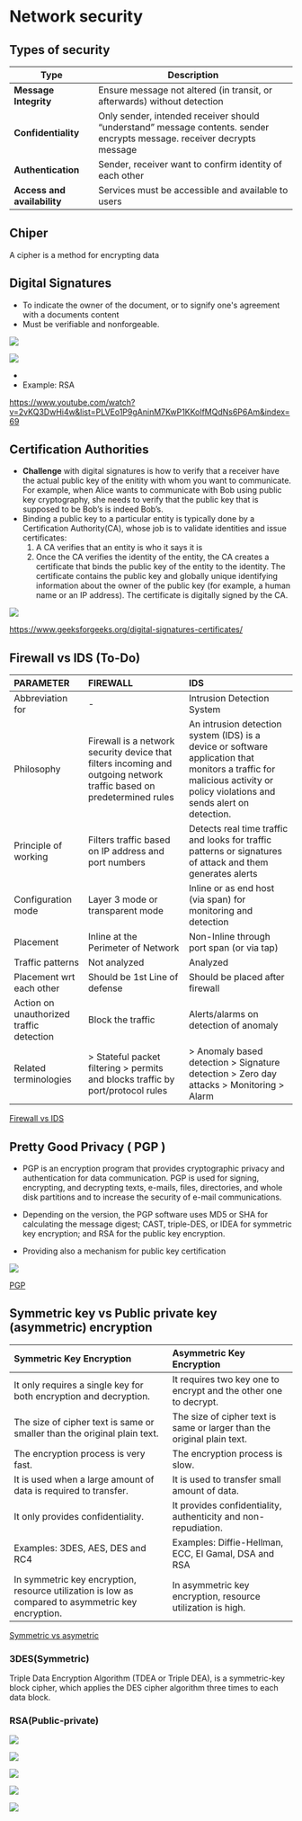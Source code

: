 # Network security



## Types of security

| Type                        | Description                                                  |
| --------------------------- | ------------------------------------------------------------ |
| **Message Integrity**       | Ensure message not altered (in transit, or afterwards) without detection |
| **Confidentiality**         | Only sender, intended receiver should “understand” message contents. sender encrypts message. receiver decrypts message |
| **Authentication**          | Sender, receiver want to confirm identity of each other      |
| **Access and availability** | Services must be accessible and available to users           |



## Chiper

A cipher is a method for encrypting data 


## Digital Signatures

- To indicate the owner of the document, or to signify one's agreement with a documents content
- Must be verifiable and nonforgeable.



![](pics/sending_digitally_signed_message.png)

![](pics/verifying_digitally_signed_message.png)



- 
- Example: RSA

https://www.youtube.com/watch?v=2vKQ3DwHi4w&list=PLVEo1P9gAninM7KwP1KKolfMQdNs6P6Am&index=69

## Certification Authorities

- **Challenge** with digital signatures is how to verify  that a receiver have the actual public key of the enitity with whom you want to communicate. For example, when Alice wants to communicate with Bob using public key cryptography, she needs to verify that the public key that is supposed to be Bob’s is indeed Bob’s.
- Binding a public key to a particular entity is typically done by a Certification Authority(CA), whose job is to validate identities and issue certificates:
  1. A CA verifies that an entity is who it says it is
  2. Once the CA verifies the identity of the entity, the CA creates a certificate that binds the public key of the entity to the identity.  The certificate contains the public key and globally unique identifying information about the owner of the public key (for example, a human name or an IP address). The certificate is digitally signed by the CA.

![](pics/ca.png)



https://www.geeksforgeeks.org/digital-signatures-certificates/

## Firewall vs IDS (To-Do)

| PARAMETER                                | FIREWALL                                                     | IDS                                                          |
| :--------------------------------------- | :----------------------------------------------------------- | :----------------------------------------------------------- |
| Abbreviation for                         | -                                                            | Intrusion Detection System                                   |
| Philosophy                               | Firewall is a network security device that filters incoming and outgoing network traffic based on predetermined rules | An intrusion detection system (IDS) is a device or software application that monitors a traffic for malicious activity or policy violations and sends alert on detection. |
| Principle of working                     | Filters traffic based on IP address and port numbers         | Detects real time traffic and looks for traffic patterns or signatures of attack and them generates alerts |
| Configuration mode                       | Layer 3 mode or transparent mode                             | Inline or as end host (via span) for monitoring and detection |
| Placement                                | Inline at the Perimeter of Network                           | Non-Inline through port span (or via tap)                    |
| Traffic patterns                         | Not analyzed                                                 | Analyzed                                                     |
| Placement wrt each other                 | Should be 1st Line of defense                                | Should be placed after firewall                              |
| Action on unauthorized traffic detection | Block the traffic                                            | Alerts/alarms on detection of anomaly                        |
| Related terminologies                    | > Stateful packet filtering > permits and blocks traffic by port/protocol rules | > Anomaly based detection > Signature detection > Zero day attacks > Monitoring > Alarm |

[Firewall vs IDS](https://ipwithease.com/firewall-vs-ips-vs-ids/)





## Pretty Good Privacy ( PGP )  

- PGP is an encryption program that provides cryptographic privacy and authentication for data communication. PGP is used for signing, encrypting, and decrypting texts, e-mails, files, directories, and whole disk partitions and to increase the security of e-mail communications. 

- Depending on the version, the PGP software uses MD5 or SHA for calculating the message digest; CAST, triple-DES, or IDEA for symmetric key encryption; and RSA for the public key encryption.

- Providing also a mechanism for public key certification

![](pics/pgp.png)

[PGP](https://en.wikipedia.org/wiki/Pretty_Good_Privacy)




## Symmetric key vs Public private key (asymmetric) encryption



| **Symmetric Key Encryption**                                 | **Asymmetric Key Encryption**                                |
| :----------------------------------------------------------- | :----------------------------------------------------------- |
| It only requires a single key for both encryption and decryption. | It requires two key one to encrypt and the other one to decrypt. |
| The size of cipher text is same or smaller than the original plain text. | The size of cipher text is same or larger than the original plain text. |
| The encryption process is very fast.                         | The encryption process is slow.                              |
| It is used when a large amount of data is required to transfer. | It is used to transfer small amount of data.                 |
| It only provides confidentiality.                            | It provides confidentiality, authenticity and non-repudiation. |
| Examples: 3DES, AES, DES and RC4                             | Examples: Diffie-Hellman, ECC, El Gamal, DSA and RSA         |
| In symmetric key encryption, resource utilization is low as compared to asymmetric key encryption. | In asymmetric key encryption, resource utilization is high.  |



[Symmetric vs asymetric](https://www.geeksforgeeks.org/difference-between-symmetric-and-asymmetric-key-encryption/)


### 3DES(Symmetric)

Triple Data Encryption Algorithm (TDEA or Triple DEA), is a symmetric-key block cipher, which applies the DES cipher algorithm three times to each data block.




### RSA(Public-private)

![](pics/rsa.png)



![](pics/rsa_creating_public_private_key.png)

![](pics/rsa_encryption_decryption.png)

![](pics/rsa_example.png)

![](/home/arm/Projects/datacom_docs/docs/pics/rsa_in_practise.png)


